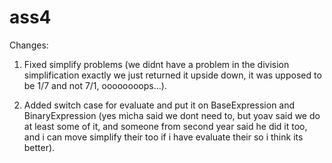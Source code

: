# ass4
Changes:

1) Fixed simplify problems (we didnt have a problem in the division simplification exactly
we just returned it upside down, it was upposed to be 1/7 and not 7/1, oooooooops...).

2) Added switch case for evaluate and put it on BaseExpression and BinaryExpression (yes micha said we dont need to, but yoav said we do at least some of it, and someone from second year said he did it too, and i can move simplify their too if i have evaluate their so i think its better).
